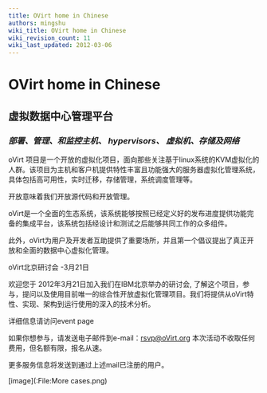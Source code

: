 ```yaml
---
title: OVirt home in Chinese
authors: mingshu
wiki_title: OVirt home in Chinese
wiki_revision_count: 11
wiki_last_updated: 2012-03-06
---
```


# OVirt home in Chinese

## 虚拟数据中心管理平台

### *部署、管理、和监控主机、 hypervisors、 虚拟机、存储及网络*

oVirt 项目是一个开放的虚拟化项目，面向那些关注基于linux系统的KVM虚拟化的人群。该项目为主机和客户机提供特性丰富且功能强大的服务器虚拟化管理系统，具体包括高可用性，实时迁移，存储管理，系统调度管理等。

开放意味着我们开放源代码和开放管理。

oVirt是一个全面的生态系统，该系统能够按照已经定义好的发布进度提供功能完备的集成平台，该系统包括经设计和测试之后能够共同工作的众多组件。

此外，oVirt为用户及开发者互助提供了重要场所，并且第一个倡议提出了真正开放和全面的数据中心虚拟化管理。

oVirt北京研讨会 -3月21日

欢迎您于 2012年3月21日加入我们在IBM北京举办的研讨会, 了解这个项目，参与，提问以及使用目前唯一的综合性开放虚拟化管理项目。我们将提供从oVirt特性、实现、架构到运行使用的深入的技术分析。

详细信息请访问event page

如果你想参与，请发送电子邮件到e-mail：rsvp@oVirt.org 本次活动不收取任何费用，但名额有限，报名从速。

更多服务信息将发送到通过上述mail已注册的用户。

[image](:File:More cases.png)
